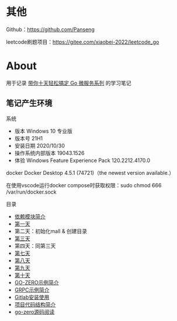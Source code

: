 # 其他
Github：https://github.com/Panseng

leetcode刷题项目：https://gitee.com/xiaobei-2022/leetcode_go

# About
用于记录 [带你十天轻松搞定 Go 微服务系列](https://juejin.cn/user/2348212566892574/posts) 的学习笔记

## 笔记产生环境

系统
- 版本	Windows 10 专业版
- 版本号	21H1
- 安装日期	‎2020/‎10/‎30
- 操作系统内部版本	19043.1526
- 体验	Windows Feature Experience Pack 120.2212.4170.0

docker
Docker Desktop 4.5.1 (74721)（the newest version available.）

在使用vscode运行docker compose时获取权限：sudo chmod 666 /var/run/docker.sock

目录
- [依赖模块简介](notes/module_intro.md)
- [第一天](notes/day_01.md)
- 第二天：初始化mall & 创建目录
- [第三天](notes/day_03.md)
- 第四天：同第三天
- [第七天](notes/day_07.md)
- [第八天](notes/day_08.md)
- [第九天](notes/day_09.md)
- [第十天](notes/day_10.md)
- [GO-ZERO示例简介](notes/zero_intro.md)
- [GRPC示例简介](notes/grpc_intro.md)
- [Gitlab安装使用](notes/gitlab_use.md)
- [项目代码结构简介](notes/project_code.md)
- [go-zero源码阅读](go-zero/readme.md)